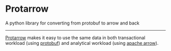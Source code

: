 # Protarrow

A python library for converting from protobuf to arrow and back

___

[Protarrow](https://github.com/tradewelltech/protarrow) makes it easy to use the same data in both transactional workload 
(using [protobuf](https://developers.google.com/protocol-buffers))
and analytical workload (using [apache arrow](https://arrow.apache.org/)).

[usage]: usage.md
[types]: types.md
[development]: development.md
[faq]: faq.md
